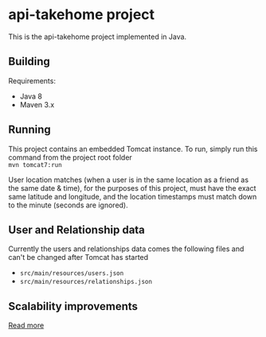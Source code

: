 # api-takehome project
This is the api-takehome project implemented in Java.

## Building
Requirements: 
- Java 8
- Maven 3.x

## Running
This project contains an embedded Tomcat instance. To run, simply run this command from the project root folder  
`mvn tomcat7:run`

User location matches (when a user is in the same location as a friend as the same date & time), for
 the purposes of this project, must have the exact same latitude and longitude, and the location timestamps must match 
 down to the minute (seconds are ignored).

## User and Relationship data
Currently the users and relationships data comes the following files and can't be changed after Tomcat has started 
- `src/main/resources/users.json`
- `src/main/resources/relationships.json`

## Scalability improvements
[Read more](scalability.md)
